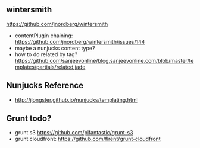 ## wintersmith

https://github.com/jnordberg/wintersmith

- contentPlugin chaining: https://github.com/jnordberg/wintersmith/issues/144
- maybe a nunjucks content type?
- how to do related by tag? https://github.com/sanjeevonline/blog.sanjeevonline.com/blob/master/templates/partials/related.jade 

## Nunjucks Reference

- http://jlongster.github.io/nunjucks/templating.html

## Grunt todo?
- grunt s3 https://github.com/pifantastic/grunt-s3
- grunt cloudfront: https://github.com/flrent/grunt-cloudfront
